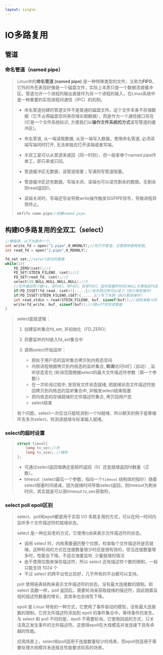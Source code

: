 ```yaml
---
layout: single
---
```

# IO多路复用

##  管道

### 命名管道（named pipe）

> Linux中的**命名管道 (named  pipe)** 是一种特殊类型的文件，又称为**FIFO**，它外的外在表现好像是一个磁盘文件，实际上本质只是一个数据流或缓冲区。管道允许一个进程的输出直接作为另一个进程的输入，在Linux系统中是一种重要的实现进程间通信（IPC）的机制。
>
> - 命名管道创建的管道文件不是普通的磁盘文件。这个文件本身不存储数据（它不占用磁盘空间来存储长期数据），而是作为一个通信接口存在 (它是一个文件系统标识, 方便我们以**操作文件系统的方式**读写管道的缓冲区)。
>
> - 命名管道, 从一端读取数据, 从另一端写入数据。使用命名管道, 必须读端写端同时打开, 无法单独去打开读端或者写端。
>
> - 半双工是可以从管道来或回（同一时刻），但一般拿单个named pipe作单工，即只来或只回。
>
> - 管道缓冲区无数据，读管道阻塞；写满则写管道阻塞。
>
> - 管道缓冲区还有数据，写端关闭，读端也可以读完剩余的数据。无剩余则read返回0。
>
> - 读端关闭时，写端还写会导致write操作触发SIGPIPE信号，导致进程异常终止。
>
>   
>
> ````c
> mkfifo name.pipe//创建named pipe
> ````
>

## 构建IO多路复用的全双工（select）

```c
//俩程序，以下为其中一个。
int write_fd = open("1.pipe",O_WRONLY);//先打开管道，注意顺序避免死锁。
int read_fd = open("2.pipe",O_RDONLY);

fd_set set;//select部分的套路
while(1){
    FD_ZERO(&set);//1
    FD_SET(STDIN_FILENO, &set);//2
    FD_SET(read_fd, &set);//2
    select(10,NULL,NULL,NULL,NULL);//3
    //文件描述符个数+1，读fd们，写fd们，异常fd们，监听阻塞的时间(NULL为等指定fd就绪，0为不等待检查fd直接返回)；
    if(FD_ISSET(fd_read, &set)){.....}//有东西过来可以读了（执行某些操作）
    if(FD_ISSET(STDIN_FILENO,&SET){......}//写了东西（执行某些操作）
    int read_stdin = read(STDIN_FILENO, buf, sizeof(buf));//读标准输入的，传到buff
    write(fd_write, buf, sizeof(buf));//将buff的写进管道
}
```

> select底层逻辑：
>
> 1. 创建监听集合fd_set, 并初始化（FD_ZERO）
>
> 2. 将要监听的fd放入fd_set集合中
> 3. 调用select开始监听：
>    - 把处于用户态的监听集合拷贝到内核态空间
>    - 内核进程根据拷贝到内核态的监听集合, **轮询**访问fd们（自动）, 监听状态变化 (轮询范围根据select的最大文件描述符参数（第一个参数）)
>    - 在一次轮询过程中, 发现有文件状态就绪, 把就绪状态文件描述符放回拷贝到内核态的监听集合中, 并触发select结束阻塞
>    - 把内核态的存储就绪的文件描述符集合, 拷贝回用户态
>    - select结束
>
> 有个问题，select一次应当只能检测到一个fd就绪，所以聊天的例子是靠循环去多次select，检测读就绪与标准输入就绪。

### select的超时设置

> ````c
> struct timval{
>     long tv_sec;//秒
>     long tv_usec;.//微秒
> };
> ````
>
> - 可通过select返回值确定是超时返回（0）还是就绪返回fd数量（正数）。
> - timeout（select最后一个参数，指向一个`timeval` 结构体的指针）随着select阻塞时间递减，因为就绪时间导致select返回，则timeout为剩余时间，其实就是可以用timeout.tv_sec获取秒。

### select poll epoll区别

> select、poll和epoll都是用于实现 I/O 多路复用的方式，可以在同一时间内监听多个文件描述符的就绪状态。
>
> select 是一种比较老的方式，它使用`位图`来表示文件描述符的状态。
>
> - 调用 select 时，内核需要遍历整个位图，检查每个文件描述符是否就绪。这种轮询的方式在连接数量很少时还是很有效的，但当连接数量增多时，性能会下降。不适合海量监听, 少量就绪的情况
> - 由于使用位图来保存描述符，所以 select 还有描述符个数的限制，一般只能支持 1024 个
> - 不过 select 的跨平台性比较好，几乎所有的平台都可以支持。
>
> poll 使用链表结构来表示文件描述符的状态，没有最大连接数的限制。和 select 函数一样，poll 返回后，需要轮询来获取就绪的描述符，因此随着监视的描述符数量的增长，其效率也会线性下降。
>
> epoll 是 Linux 特有的一种方式，它使用了事件驱动的模型，没有最大连接数的限制。它将文件描述符添加到 epoll 的事件集合中，等待事件的发生。与 select 和 poll 不同的是，epoll 不需要轮询，它使用回调的方式，只关注真正发生事件的文件描述符。这使得epoll在大规模高并发连接下具有卓越的性能。
>
> 
>
> 应用场景上，select和poll适用于连接数量较少的场景，而epoll则适用于需要处理大规模并发连接且性能要求较高的场景。
